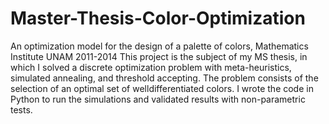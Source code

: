 # Master-Thesis-Color-Optimization
An optimization model for the design of a palette of colors, Mathematics Institute UNAM 2011-2014
This project is the subject of my MS thesis, in which I solved a discrete optimization problem with meta-heuristics,
simulated annealing, and threshold accepting. The problem consists of the selection of an optimal set of welldifferentiated
colors. I wrote the code in Python to run the simulations and validated results with non-parametric
tests.
